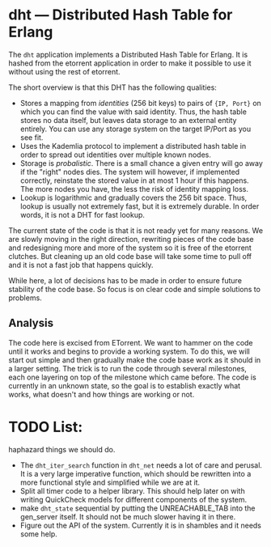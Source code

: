 # dht — Distributed Hash Table for Erlang

The `dht` application implements a Distributed Hash Table for Erlang. It is hashed from the etorrent application in order to make it possible to use it without using the rest of etorrent.

The short overview is that this DHT has the following qualities:

* Stores a mapping from *identities* (256 bit keys) to pairs of `{IP, Port}` on which you can find the value with said identity. Thus, the hash table stores no data itself, but leaves data storage to an external entity entirely. You can use any storage system on the target IP/Port as you see fit.
* Uses the Kademlia protocol to implement a distributed hash table in order to spread out identities over multiple known nodes.
* Storage is *probalistic*. There is a small chance a given entry will go away if the "right" nodes dies. The system will however, if implemented correctly, reinstate the stored value in at most 1 hour if this happens. The more nodes you have, the less the risk of identity mapping loss.
* Lookup is logarithmic and gradually covers the 256 bit space. Thus, lookup is usually not extremely fast, but it is extremely durable. In order words, it is not a DHT for fast lookup.

The current state of the code is that it is not ready yet for many reasons. We are slowly moving in the right direction, rewriting pieces of the code base and redesigning more and more of the system so it is free of the etorrent clutches. But cleaning up an old code base will take some time to pull off and it is not a fast job that happens quickly.

While here, a lot of decisions has to be made in order to ensure future stability of the code base. So focus is on clear code and simple solutions to problems.

## Analysis

The code here is excised from ETorrent. We want to hammer on the code until it works and begins to provide a working system. To do this, we will start out simple and then gradually make the code base work as it should in a larger setting. The trick is to run the code through several milestones, each one layering on top of the milestone which came before. The code is currently in an unknown state, so the goal is to establish exactly what works, what doesn't and how things are working or not.

# TODO List:

haphazard things we should do.

* The `dht_iter_search` function in `dht_net` needs a lot of care and perusal. It is a very large imperative function, which should be rewritten into a more functional style and simplified while we are at it.
* Split all timer code to a helper library. This should help later on with writing QuickCheck models for different components of the system.
* make `dht_state` sequential by putting the UNREACHABLE_TAB into the gen_server itself. It should not be much slower having it in there.
* Figure out the API of the system. Currently it is in shambles and it needs some help.

